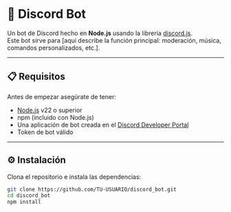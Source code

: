 # 🤖 Discord Bot

Un bot de Discord hecho en **Node.js** usando la librería [discord.js](https://discord.js.org/).  
Este bot sirve para [aquí describe la función principal: moderación, música, comandos personalizados, etc.].

---

## 📋 Requisitos

Antes de empezar asegúrate de tener:

- [Node.js](https://nodejs.org/) v22 o superior
- npm (incluido con Node.js)
- Una aplicación de bot creada en el [Discord Developer Portal](https://discord.com/developers/applications)
- Token de bot válido

---

## ⚙️ Instalación

Clona el repositorio e instala las dependencias:

```bash
git clone https://github.com/TU-USUARIO/discord_bot.git
cd discord_bot
npm install

